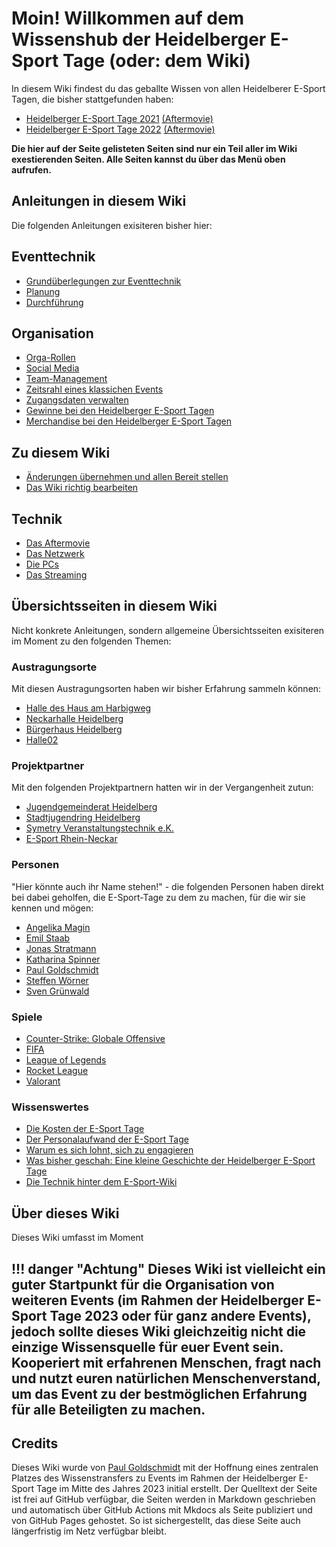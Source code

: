 # Moin! Willkommen auf dem Wissenshub der Heidelberger E-Sport Tage (oder: dem Wiki)

In diesem Wiki findest du das geballte Wissen von allen Heidelberer E-Sport Tagen, die bisher stattgefunden haben:

* [Heidelberger E-Sport Tage 2021](events/esporttage2021.md) [(Aftermovie)](https://www.youtube.com/watch?v=hgW-Nj9en6I)
* [Heidelberger E-Sport Tage 2022](events/esporttage2022.md) [(Aftermovie)](https://www.youtube.com/watch?v=k5y1RATkXUo)

**Die hier auf der Seite gelisteten Seiten sind nur ein Teil aller im Wiki exestierenden Seiten. Alle Seiten kannst du über das Menü oben aufrufen.**

## Anleitungen in diesem Wiki
Die folgenden Anleitungen exisiteren bisher hier:

## Eventtechnik

* [Grundüberlegungen zur Eventtechnik](./anleitungen/eventtechnik/grundueberlegungen.md)
* [Planung](./anleitungen/eventtechnik/planung.md)
* [Durchführung](./anleitungen/eventtechnik/durchfuehrung.md)

## Organisation

* [Orga-Rollen](./anleitungen/organisation/orga-rollen.md)
* [Social Media](./anleitungen/organisation/social-media.md)
* [Team-Management](./anleitungen/organisation/team-management.md)
* [Zeitsrahl eines klassichen Events](./anleitungen/organisation/zeitstrahl-event.md)
* [Zugangsdaten verwalten](./anleitungen/organisation/zugangsdaten-verwalten.md)
* [Gewinne bei den Heidelberger E-Sport Tagen](./anleitungen/organisation/gewinne.md)
* [Merchandise bei den Heidelberger E-Sport Tagen](./anleitungen/organisation/merchandise.md)

## Zu diesem Wiki

* [Änderungen übernehmen und allen Bereit stellen](./anleitungen/wiki/aenderungen-uebernehmen.md)
* [Das Wiki richtig bearbeiten](./anleitungen/wiki/richtig-bearbeiten.md)

## Technik

* [Das Aftermovie](./anleitungen/technik/aftermoviesetup.md)
* [Das Netzwerk](./anleitungen/technik/netzwerksetup.md)
* [Die PCs](./anleitungen/technik/pcsetup.md)
* [Das Streaming](./anleitungen/technik/streamingsetup.md)

## Übersichtsseiten in diesem Wiki
Nicht konkrete Anleitungen, sondern allgemeine Übersichtsseiten exisiteren im Moment zu den folgenden Themen:

### Austragungsorte

Mit diesen Austragungsorten haben wir bisher Erfahrung sammeln können:
* [Halle des Haus am Harbigweg](./uebersicht/orte/heidelberg-stadtjugendring.md)
* [Neckarhalle Heidelberg](./uebersicht/orte/heidelberg-neckarhalle.md)
* [Bürgerhaus Heidelberg](./uebersicht/orte/heidelberg-buergerhaus.md)
* [Halle02](./uebersicht/orte/heidelberg-halle02.md)

### Projektpartner

Mit den folgenden Projektpartnern hatten wir in der Vergangenheit zutun:
* [Jugendgemeinderat Heidelberg](./uebersicht/partner/heidelberg-jugendgemeinderat.md)
* [Stadtjugendring Heidelberg](./uebersicht/partner/heidelberg-stadtjugendring.md)
* [Symetry Veranstaltungstechnik e.K.](./uebersicht/partner/heidelberg-symetry-veranstaltungstechnik.md)
* [E-Sport Rhein-Neckar](./uebersicht/partner/mannheim-esportrheinneckar.md)

### Personen

"Hier könnte auch ihr Name stehen!" - die folgenden Personen haben direkt bei dabei geholfen, die E-Sport-Tage zu dem zu machen, für die wir sie kennen und mögen:
* [Angelika Magin](./uebersicht/personen/angelikamagin.md)
* [Emil Staab](./uebersicht/personen/emilstaab.md)
* [Jonas Stratmann](./uebersicht/personen/jonasstratmann.md)
* [Katharina Spinner](./uebersicht/personen/katharinaspinner.md)
* [Paul Goldschmidt](./uebersicht/personen/paulgoldschmidt.md)
* [Steffen Wörner](./uebersicht/personen/steffenwoerner.md)
* [Sven Grünwald](./uebersicht/personen/svengrunwald.md)

### Spiele

* [Counter-Strike: Globale Offensive](./uebersicht/spiele/csgo.md)
* [FIFA](./uebersicht/spiele/fifa.md)
* [League of Legends](./uebersicht/spiele/league-of-legends.md)
* [Rocket League](./uebersicht/spiele/rocketleague.md)
* [Valorant](./uebersicht/spiele/valorant.md)

### Wissenswertes

* [Die Kosten der E-Sport Tage](./uebersicht/wissenswertes/kosten-esporttage.md)
* [Der Personalaufwand der E-Sport Tage](./uebersicht/wissenswertes/personalaufwand.md)
* [Warum es sich lohnt, sich zu engagieren](./uebersicht/wissenswertes/warum-engagieren.md)
* [Was bisher geschah: Eine kleine Geschichte der Heidelberger E-Sport Tage](./uebersicht/wissenswertes/was-bisher-geschah.md)
* [Die Technik hinter dem E-Sport-Wiki](./uebersicht/wissenswertes/technik-des-wikis.md)

## Über dieses Wiki
Dieses Wiki umfasst im Moment

!!! danger "Achtung"
        Dieses Wiki ist vielleicht ein guter Startpunkt für die Organisation von weiteren Events (im Rahmen der Heidelberger E-Sport Tage 2023 oder für ganz andere Events), jedoch sollte dieses Wiki gleichzeitig nicht die einzige Wissensquelle für euer Event sein. Kooperiert mit erfahrenen Menschen, fragt nach und nutzt euren natürlichen Menschenverstand, um das Event zu der bestmöglichen Erfahrung für alle Beteiligten zu machen.
---

## Credits
Dieses Wiki wurde von [Paul Goldschmidt](https://paul-goldschmidt.de/) mit der Hoffnung eines zentralen Platzes des Wissenstransfers zu Events im Rahmen der Heidelberger E-Sport Tage im Mitte des Jahres 2023 initial erstellt. Der Quelltext der Seite ist frei auf GitHub verfügbar, die Seiten werden in Markdown geschrieben und automatisch über GitHub Actions mit Mkdocs als Seite publiziert und von GitHub Pages gehostet. So ist sichergestellt, das diese Seite auch längerfristig im Netz verfügbar bleibt.
